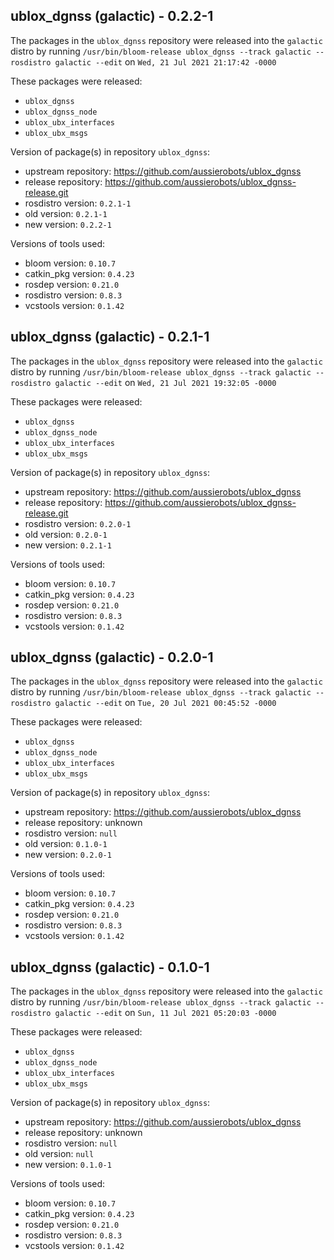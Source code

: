 ## ublox_dgnss (galactic) - 0.2.2-1

The packages in the `ublox_dgnss` repository were released into the `galactic` distro by running `/usr/bin/bloom-release ublox_dgnss --track galactic --rosdistro galactic --edit` on `Wed, 21 Jul 2021 21:17:42 -0000`

These packages were released:
- `ublox_dgnss`
- `ublox_dgnss_node`
- `ublox_ubx_interfaces`
- `ublox_ubx_msgs`

Version of package(s) in repository `ublox_dgnss`:

- upstream repository: https://github.com/aussierobots/ublox_dgnss
- release repository: https://github.com/aussierobots/ublox_dgnss-release.git
- rosdistro version: `0.2.1-1`
- old version: `0.2.1-1`
- new version: `0.2.2-1`

Versions of tools used:

- bloom version: `0.10.7`
- catkin_pkg version: `0.4.23`
- rosdep version: `0.21.0`
- rosdistro version: `0.8.3`
- vcstools version: `0.1.42`


## ublox_dgnss (galactic) - 0.2.1-1

The packages in the `ublox_dgnss` repository were released into the `galactic` distro by running `/usr/bin/bloom-release ublox_dgnss --track galactic --rosdistro galactic --edit` on `Wed, 21 Jul 2021 19:32:05 -0000`

These packages were released:
- `ublox_dgnss`
- `ublox_dgnss_node`
- `ublox_ubx_interfaces`
- `ublox_ubx_msgs`

Version of package(s) in repository `ublox_dgnss`:

- upstream repository: https://github.com/aussierobots/ublox_dgnss
- release repository: https://github.com/aussierobots/ublox_dgnss-release.git
- rosdistro version: `0.2.0-1`
- old version: `0.2.0-1`
- new version: `0.2.1-1`

Versions of tools used:

- bloom version: `0.10.7`
- catkin_pkg version: `0.4.23`
- rosdep version: `0.21.0`
- rosdistro version: `0.8.3`
- vcstools version: `0.1.42`


## ublox_dgnss (galactic) - 0.2.0-1

The packages in the `ublox_dgnss` repository were released into the `galactic` distro by running `/usr/bin/bloom-release ublox_dgnss --track galactic --rosdistro galactic --edit` on `Tue, 20 Jul 2021 00:45:52 -0000`

These packages were released:
- `ublox_dgnss`
- `ublox_dgnss_node`
- `ublox_ubx_interfaces`
- `ublox_ubx_msgs`

Version of package(s) in repository `ublox_dgnss`:

- upstream repository: https://github.com/aussierobots/ublox_dgnss
- release repository: unknown
- rosdistro version: `null`
- old version: `0.1.0-1`
- new version: `0.2.0-1`

Versions of tools used:

- bloom version: `0.10.7`
- catkin_pkg version: `0.4.23`
- rosdep version: `0.21.0`
- rosdistro version: `0.8.3`
- vcstools version: `0.1.42`


## ublox_dgnss (galactic) - 0.1.0-1

The packages in the `ublox_dgnss` repository were released into the `galactic` distro by running `/usr/bin/bloom-release ublox_dgnss --track galactic --rosdistro galactic --edit` on `Sun, 11 Jul 2021 05:20:03 -0000`

These packages were released:
- `ublox_dgnss`
- `ublox_dgnss_node`
- `ublox_ubx_interfaces`
- `ublox_ubx_msgs`

Version of package(s) in repository `ublox_dgnss`:

- upstream repository: https://github.com/aussierobots/ublox_dgnss
- release repository: unknown
- rosdistro version: `null`
- old version: `null`
- new version: `0.1.0-1`

Versions of tools used:

- bloom version: `0.10.7`
- catkin_pkg version: `0.4.23`
- rosdep version: `0.21.0`
- rosdistro version: `0.8.3`
- vcstools version: `0.1.42`


